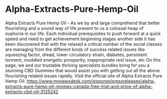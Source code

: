 # Alpha-Extracts-Pure-Hemp-Oil
Alpha Extracts Pure Hemp Oil - As we by and large comprehend that better flourishing and a sound way of life present to us a colossal heap of euphoria in our life. Each individual prerequisites to push forward at a quick speed and need to get achievement beginning stages another side it has been discovered that with the relaxed a critical number of the social classes are managing from the different kinds of success related issues like squeezing factor, dread, lower circulatory strain, diabetes, persistent torment, muddled energetic prosperity, inappropriate rest issue, etc On this page, we and our trustable thriving specialists bundles bring for you a stunning CBD Gummies that would assist you with getting out all the above flourishing related issues rapidly.  Visit the official site of Alpha Extracts Pure Hemp Oil: https://www.mynewsdesk.com/iexponet/pressreleases/alpha-extracts-pure-hemp-oil-reviews-canada-free-trial-and-price-of-alpha-extracts-cbd-oil-3125242
